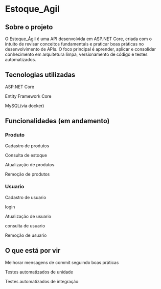 # Estoque_Agil

## Sobre o projeto
O Estoque_Ágil é uma API desenvolvida em ASP.NET Core, criada com o intuito de revisar conceitos fundamentais e praticar boas práticas no desenvolvimento de APIs.
O foco principal é aprender, aplicar e consolidar conhecimento em arquitetura limpa, versionamento de código e testes automatizados.
## Tecnologias utilizadas
ASP.NET Core

Entity Framework Core

MySQL(via docker)

## Funcionalidades (em andamento)
### Produto
Cadastro de produtos

Consulta de estoque

Atualização de produtos

Remoção de produtos

### Usuario
Cadastro de usuario

login

Atualização de usuario

consulta de usuario

Remoção de usuario

## O que está por vir 
Melhorar mensagens de commit seguindo boas práticas

Testes automatizados de unidade

Testes automatizados de integração
